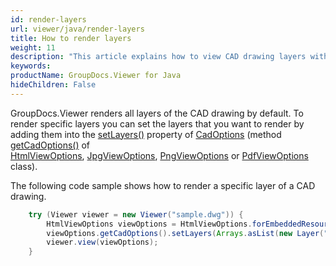 ```yaml
---
id: render-layers
url: viewer/java/render-layers
title: How to render layers
weight: 11
description: "This article explains how to view CAD drawing layers with GroupDocs.Viewer within your Java applications."
keywords: 
productName: GroupDocs.Viewer for Java
hideChildren: False
---
```

GroupDocs.Viewer renders all layers of the CAD drawing by default. To render specific layers you can set the layers that you want to render by adding them into the [setLayers()](https://apireference.groupdocs.com/viewer/java/com.groupdocs.viewer.options/CadOptions#setLayers(java.util.List)) property of [CadOptions](https://apireference.groupdocs.com/viewer/java/com.groupdocs.viewer.options/CadOptions) (method [getCadOptions()](https://apireference.groupdocs.com/viewer/java/com.groupdocs.viewer.options/BaseViewOptions#getCadOptions()) of [HtmlViewOptions](https://apireference.groupdocs.com/viewer/java/com.groupdocs.viewer.options/HtmlViewOptions), [JpgViewOptions](https://apireference.groupdocs.com/viewer/java/com.groupdocs.viewer.options/JpgViewOptions), [PngViewOptions](https://apireference.groupdocs.com/viewer/java/com.groupdocs.viewer.options/PngViewOptions) or [PdfViewOptions](https://apireference.groupdocs.com/viewer/java/com.groupdocs.viewer.options/PdfViewOptions) class). 

The following code sample shows how to render a specific layer of a CAD drawing.

```java
    try (Viewer viewer = new Viewer("sample.dwg")) {
        HtmlViewOptions viewOptions = HtmlViewOptions.forEmbeddedResources();
        viewOptions.getCadOptions().setLayers(Arrays.asList(new Layer("TRIANGLE"), new Layer("QUADRANT")));
        viewer.view(viewOptions);
    }
```
